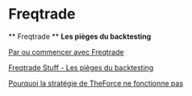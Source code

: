 # Freqtrade
** Freqtrade **
**Les pièges du backtesting**

[Par ou commencer avec Freqtrade](Par-ou-commencer-avec-Freqtrade.md')

[Freqtrade Stuff - Les pièges du backtesting](Freqtrade-Stuff.md)

[Pourquoi la stratégie de TheForce ne fonctionne pas](Pourquoi-la-stratégie-de-TheForce-ne-fonctionne-pas.md)

